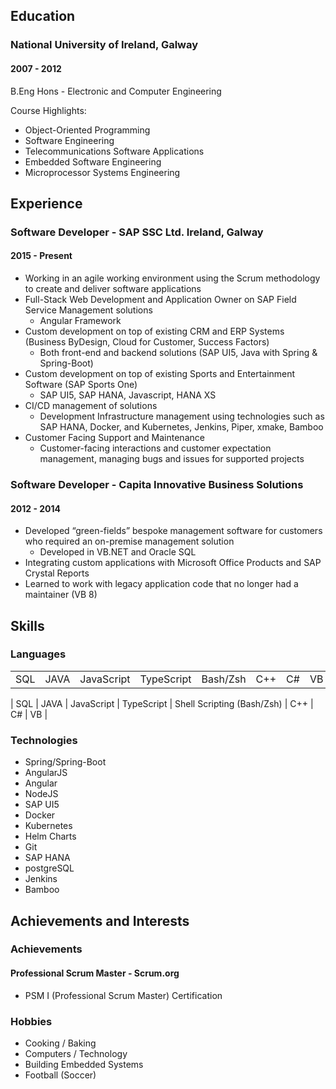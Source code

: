 Education
---

### National University of Ireland, Galway
#### 2007 - 2012
B.Eng Hons - Electronic and Computer Engineering

Course Highlights:
- Object-Oriented Programming
- Software Engineering
- Telecommunications Software Applications
- Embedded Software Engineering
- Microprocessor Systems Engineering

Experience
---

### Software Developer - SAP SSC Ltd. Ireland, Galway
#### 2015 - Present

- Working in an agile working environment using the Scrum methodology to create and deliver software applications
- Full-Stack Web Development and Application Owner on SAP Field Service Management solutions
    - Angular Framework
- Custom development on top of existing CRM and ERP Systems (Business ByDesign, Cloud for Customer, Success Factors)
    - Both front-end and backend solutions (SAP UI5, Java with Spring & Spring-Boot)
- Custom development on top of existing Sports and Entertainment Software (SAP Sports One)
    - SAP UI5, SAP HANA, Javascript, HANA XS
- CI/CD management of solutions
    - Development Infrastructure management using technologies such as SAP HANA, Docker, and Kubernetes, Jenkins, Piper, xmake, Bamboo
- Customer Facing Support and Maintenance
    - Customer-facing interactions and customer expectation management, managing bugs and issues for supported projects

### Software Developer - Capita Innovative Business Solutions
#### 2012 - 2014
- Developed “green-fields” bespoke management software for customers who required an on-premise management solution
    - Developed in VB.NET and Oracle SQL
- Integrating custom applications with Microsoft Office Products and SAP Crystal Reports
- Learned to work with legacy application code that no longer had a maintainer (VB 8)

Skills
---

### Languages
<table>
<colgroup>

</colgroup>
<tbody>
    <tr>
        <td>SQL</td>
        <td>JAVA</td>
        <td>JavaScript</td>
        <td>TypeScript</td>
        <td>Bash/Zsh</td>
        <td>C++</td>
        <td>C#</td>
        <td>VB</td>
    </tr>
</tbody>
</table>

| SQL | JAVA | JavaScript | TypeScript | Shell Scripting (Bash/Zsh) | C++ | C# | VB | 

### Technologies

- Spring/Spring-Boot
- AngularJS
- Angular
- NodeJS
- SAP UI5
- Docker
- Kubernetes
- Helm Charts
- Git
- SAP HANA
- postgreSQL
- Jenkins
- Bamboo

Achievements and Interests
---

### Achievements

#### Professional Scrum Master -  Scrum.org

- PSM I (Professional Scrum Master) Certification

### Hobbies
- Cooking / Baking
- Computers / Technology 
- Building Embedded Systems
- Football (Soccer)